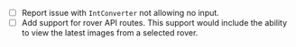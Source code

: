- [ ] Report issue with `IntConverter` not allowing no input.
- [ ] Add support for rover API routes.
This support would include the ability to view the latest images from a selected rover. 